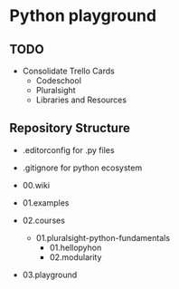 # Python playground 

## TODO
- Consolidate Trello Cards
  - Codeschool
  - Pluralsight
  - Libraries and Resources

## Repository Structure
- .editorconfig for .py files
- .gitignore for python ecosystem

- 00.wiki
- 01.examples
- 02.courses
  - 01.pluralsight-python-fundamentals
    - 01.hellopyhon
    - 02.modularity
- 03.playground

